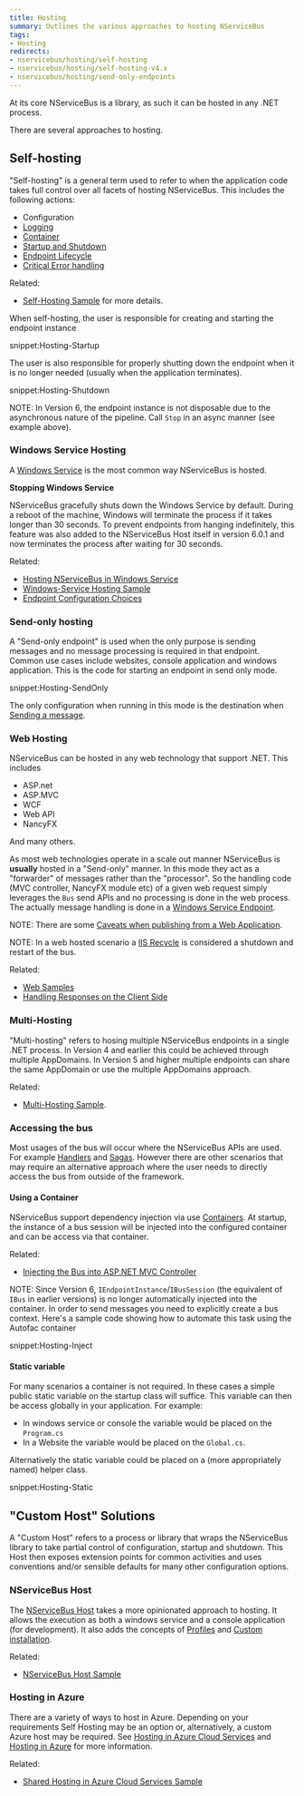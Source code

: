 ```yaml
---
title: Hosting
summary: Outlines the various approaches to hosting NServiceBus
tags:
- Hosting
redirects:
- nservicebus/hosting/self-hosting
- nservicebus/hosting/self-hosting-v4.x
- nservicebus/hosting/send-only-endpoints
---
```


At its core NServiceBus is a library, as such it can be hosted in any .NET process.

There are several approaches to hosting.


## Self-hosting

"Self-hosting" is a general term used to refer to when the application code takes full control over all facets of hosting NServiceBus. This includes the following actions:

 * Configuration
 * [Logging](/nservicebus/logging)
 * [Container](/nservicebus/containers/)
 * [Startup and Shutdown](/samples/startup-shutdown-sequence/)
 * [Endpoint Lifecycle](/nservicebus/lifecycle/)
 * [Critical Error handling](critical-errors.md)

Related:

 * [Self-Hosting Sample](/samples/hosting/self-hosting/) for more details.

When self-hosting, the user is responsible for creating and starting the endpoint instance

snippet:Hosting-Startup

The user is also responsible for properly shutting down the endpoint when it is no longer needed (usually when the application terminates).

snippet:Hosting-Shutdown

NOTE: In Version 6, the endpoint instance is not disposable due to the asynchronous nature of the pipeline. Call `Stop` in an async manner (see example above).


### Windows Service Hosting

A [Windows Service](https://msdn.microsoft.com/en-us/library/d56de412.aspx) is the most common way NServiceBus is hosted.

**Stopping Windows Service**

NServiceBus gracefully shuts down the Windows Service by default. During a reboot of the machine, Windows will terminate the process if it takes longer than 30 seconds. To prevent endpoints from hanging indefinitely, this feature was also added to the NServiceBus Host itself in version 6.0.1 and now terminates the process after waiting for 30 seconds. 

Related:

 * [Hosting NServiceBus in Windows Service](windows-service.md)
 * [Windows-Service Hosting Sample](/samples/hosting/windows-service/)
 * [Endpoint Configuration Choices](/samples/endpoint-configuration/)


### Send-only hosting

A "Send-only endpoint" is used when the only purpose is sending messages and no message processing is required in that endpoint. Common use cases include websites, console application and windows application. This is the code for starting an endpoint in send only mode.

snippet:Hosting-SendOnly

The only configuration when running in this mode is the destination when [Sending a message](/nservicebus/messaging/send-a-message.md).


### Web Hosting

NServiceBus can be hosted in any web technology that support .NET. This includes

 * ASP.net
 * ASP.MVC
 * WCF
 * Web API
 * NancyFX

And many others.

As most web technologies operate in a scale out manner NServiceBus is **usually** hosted in a "Send-only" manner. In this mode they act as a "forwarder" of messages rather than the "processor". So the handling code (MVC controller, NancyFX module etc) of a given web request simply leverages the `Bus` send APIs and no processing is done in the web process. The actually message handling is done in a [Windows Service Endpoint](windows-service.md).

NOTE: There are some [Caveats when publishing from a Web Application](publishing-from-web-applications.md).

NOTE: In a web hosted scenario a [IIS Recycle](https://msdn.microsoft.com/en-us/library/ms525803.aspx) is considered a shutdown and restart of the bus.

Related:

 * [Web Samples](/samples/web/)
 * [Handling Responses on the Client Side](/nservicebus/messaging/handling-responses-on-the-client-side.md)


### Multi-Hosting

"Multi-hosting" refers to hosing multiple NServiceBus endpoints in a single .NET process. In Version 4 and earlier this could be achieved through multiple AppDomains. In Version 5 and higher multiple endpoints can share the same AppDomain or use the multiple AppDomains approach.

Related:

 * [Multi-Hosting Sample](/samples/hosting/multi-hosting/).


### Accessing the bus

Most usages of the bus will occur where the NServiceBus APIs are used. For example [Handlers](/nservicebus/handlers/) and [Sagas](/nservicebus/sagas/). However there are other scenarios that may require an alternative approach where the user needs to directly access the bus from outside of the framework.


#### Using a Container

NServiceBus support dependency injection via use [Containers](/nservicebus/containers/). At startup, the instance of a bus session will be injected into the configured container and can be access via that container.

Related:

 * [Injecting the Bus into ASP.NET MVC Controller](/samples/web/asp-mvc-injecting-bus/)


NOTE: Since Version 6, `IEndpointInstance`/`IBusSession` (the equivalent of `IBus` in earlier versions) is no longer automatically injected into the container. In order to send messages you need to explicitly create a bus context. Here's a sample code showing how to automate this task using the Autofac container

snippet:Hosting-Inject


#### Static variable

For many scenarios a container is not required. In these cases a simple public static variable on the startup class will suffice. This variable can then be access globally in your application. For example:

 * In windows service or console the variable would be placed on the `Program.cs`
 * In a Website the variable would be placed on the `Global.cs`.

Alternatively the static variable could be placed on a (more appropriately named) helper class.

snippet:Hosting-Static


## "Custom Host" Solutions

A "Custom Host" refers to a process or library that wraps the NServiceBus library to take partial control of configuration, startup and shutdown. This Host then exposes extension points for common activities and uses conventions and/or sensible defaults for many other configuration options.


### NServiceBus Host

The [NServiceBus Host](/nservicebus/hosting/nservicebus-host/) takes a more opinionated approach to hosting. It allows the execution as both a windows service and a console application (for development). It also adds the concepts of [Profiles](/nservicebus/hosting/nservicebus-host/profiles.md) and [Custom installation](/nservicebus/hosting/nservicebus-host/#installation).

Related:

 * [NServiceBus Host Sample](/samples/hosting/nservicebus-host/)


### Hosting in Azure

There are a variety of ways to host in Azure. Depending on your requirements Self Hosting may be an option or, alternatively, a custom Azure host may be required. See [Hosting in Azure Cloud Services](/nservicebus/azure/hosting-in-azure-cloud-services.md) and [Hosting in Azure](/nservicebus/azure/hosting.md) for more information.

Related:

 * [Shared Hosting in Azure Cloud Services Sample](/samples/azure/shared-host/)
